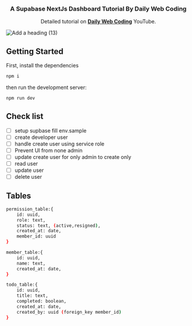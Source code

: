 <h3 align="center">A Supabase NextJs Dashboard Tutorial By 
Daily Web Coding</h3>

<div align="center">
    Detailed tutorial on <a href="https://www.youtube.com/watch?v=D7BzpvHM6JI" target="_blank"><b>Daily Web Coding</b></a> YouTube.
</div>

![Add a heading (13)](https://github.com/Chensokheng/next-supabase-dashboard/assets/52232579/8ffea2ac-0200-4bed-b87c-77d162d07b9e)

## Getting Started

First, install the dependencies

```bash
npm i
```

then run the development server:

```bash
npm run dev
```

## Check list

- [ ] setup supbase fill env.sample
- [ ] create developer user
- [ ] handle create user using service role
- [ ] Prevent UI from none admin
- [ ] update create user for only admin to create only
- [ ] read user
- [ ] update user
- [ ] delete user

## Tables

```sh
permission_table:{
    id: uuid,
    role: text,
    status: text, (active,resigned),
    created_at: date,
    member_id: uuid
}
```

```sh
member_table:{
    id: uuid,
    name: text,
    created_at: date,
}
```

```sh
todo_table:{
    id: uuid,
    title: text,
    completed: boolean,
    created_at: date,
    created_by: uuid (foreign_key member_id)
}
```
